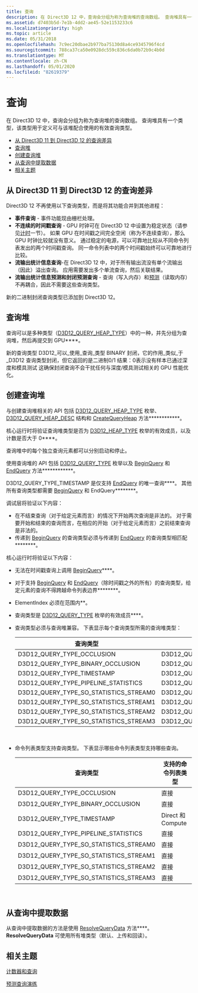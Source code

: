 ```yaml
---
title: 查询
description: 在 Direct3D 12 中，查询会分组为称为查询堆的查询数组。 查询堆具有一个类型，该类型用于定义可与该堆配合使用的有效查询类型。
ms.assetid: d7403b5d-7e1b-4dd2-ae45-52e1153233c6
ms.localizationpriority: high
ms.topic: article
ms.date: 05/31/2018
ms.openlocfilehash: 7c9ec20dbae2b977ba75130d8a4ce9345796f4cd
ms.sourcegitcommit: 788ca37ca50e0928dc559c836c6da0b72b9c4b0d
ms.translationtype: MT
ms.contentlocale: zh-CN
ms.lasthandoff: 05/01/2020
ms.locfileid: "82619379"
---
```

# <a name="queries"></a>查询

在 Direct3D 12 中，查询会分组为称为查询堆的查询数组。 查询堆具有一个类型，该类型用于定义可与该堆配合使用的有效查询类型。

-   [从 Direct3D 11 到 Direct3D 12 的查询差异](#differences-in-queries-from-direct3d-11-to-direct3d-12)
-   [查询堆](#query-heaps)
-   [创建查询堆](#creating-query-heaps)
-   [从查询中提取数据](#extracting-data-from-a-query)
-   [相关主题](#related-topics)

## <a name="differences-in-queries-from-direct3d-11-to-direct3d-12"></a>从 Direct3D 11 到 Direct3D 12 的查询差异

Direct3D 12 不再使用以下查询类型，而是将其功能合并到其他进程：

-   **事件查询** - 事件功能现由栅栏处理。
-   **不连续的时间戳查询** - GPU 时钟可在 Direct3D 12 中设置为稳定状态（请参见[计时](timing.md)一节）。 如果 GPU 在时间戳之间完全空闲（称为不连续查询），那么 GPU 时钟比较就没有意义。 通过稳定的电源，可以可靠地比较从不同命令列表发出的两个时间戳查询。 同一命令列表中的两个时间戳始终可以可靠地进行比较。
-   **流输出统计信息查询**-在 Direct3D 12 中，对于所有输出流没有单个流输出（因此）溢出查询。 应用需要发出多个单流查询，然后关联结果。
-   **流输出统计信息预测和封闭预测查询** - 查询（写入内存）和[预测](predication.md)（读取内存）不再耦合，因此不需要这些查询类型。

新的二进制封闭查询类型已添加到 Direct3D 12。

## <a name="query-heaps"></a>查询堆

查询可以是多种类型（[D3D12\_QUERY\_HEAP\_TYPE](/windows/desktop/api/d3d12/ne-d3d12-d3d12_query_heap_type)）中的一种，并先分组为查询堆，然后再提交到 GPU****。

新的查询类型 D3D12\_可以\_使用\_查询\_类型 BINARY 封闭，它的作用\_类似\_于\_D3D12 查询类型封闭，但它返回的是二进制0/1 结果：0表示没有样本已通过深度和模具测试 这确保封闭查询不会干扰任何与深度/模具测试相关的 GPU 性能优化。

## <a name="creating-query-heaps"></a>创建查询堆

与创建查询堆相关的 API 包括 [D3D12\_QUERY\_HEAP\_TYPE](/windows/desktop/api/d3d12/ne-d3d12-d3d12_query_heap_type) 枚举、[D3D12\_QUERY\_HEAP\_DESC](/windows/desktop/api/d3d12/ns-d3d12-d3d12_query_heap_desc) 结构和 [CreateQueryHeap](/windows/desktop/api/d3d12/nf-d3d12-id3d12device-createqueryheap) 方法************。

核心运行时将验证查询堆类型是否为 [D3D12\_HEAP\_TYPE](/windows/desktop/api/d3d12/ne-d3d12-d3d12_heap_type) 枚举的有效成员，以及计数是否大于 0****。

查询堆中的每个独立查询元素都可以分别启动和停止。

使用查询堆的 API 包括 [D3D12\_QUERY\_TYPE](/windows/desktop/api/d3d12/ne-d3d12-d3d12_query_type) 枚举以及 [BeginQuery](/windows/desktop/api/d3d12/nf-d3d12-id3d12graphicscommandlist-beginquery) 和 [EndQuery](/windows/desktop/api/d3d12/nf-d3d12-id3d12graphicscommandlist-endquery) 方法************。

D3D12\_QUERY\_TYPE\_TIMESTAMP 是仅支持 [EndQuery](/windows/desktop/api/d3d12/nf-d3d12-id3d12graphicscommandlist-endquery) 的唯一查询****。 其他所有查询类型都需要 [BeginQuery](/windows/desktop/api/d3d12/nf-d3d12-id3d12graphicscommandlist-beginquery) 和 EndQuery********。

调试层将验证以下内容：

-   在不结束查询（对于给定元素而言）的情况下开始两次查询是非法的。 对于需要开始和结束的查询而言，在相应的开始（对于给定元素而言）之前结束查询是非法的。
-   传递到 [BeginQuery](/windows/desktop/api/d3d12/nf-d3d12-id3d12graphicscommandlist-beginquery) 的查询类型必须与传递到 [EndQuery](/windows/desktop/api/d3d12/nf-d3d12-id3d12graphicscommandlist-endquery) 的查询类型相匹配********。

核心运行时将验证以下内容：

-   无法在时间戳查询上调用 [BeginQuery](/windows/desktop/api/d3d12/nf-d3d12-id3d12graphicscommandlist-beginquery)****。
-   对于支持 [BeginQuery](/windows/desktop/api/d3d12/nf-d3d12-id3d12graphicscommandlist-beginquery) 和 [EndQuery](/windows/desktop/api/d3d12/nf-d3d12-id3d12graphicscommandlist-endquery)（除时间戳之外的所有）的查询类型，给定元素的查询不得跨越命令列表边界********。
-   ElementIndex 必须在范围内**。
-   查询类型是 [D3D12\_QUERY\_TYPE](/windows/desktop/api/d3d12/ne-d3d12-d3d12_query_type) 枚举的有效成员****。
-   查询类型必须与查询堆兼容。 下表显示每个查询类型所需的查询堆类型：

    

    | 查询类型                                  | 查询堆类型                                      |
    |---------------------------------------------|------------------------------------------------------|
    | D3D12\_QUERY\_TYPE\_OCCLUSION               | D3D12\_QUERY\_TYPE\_HEAP\_TYPE\_OCCLUSION            |
    | D3D12\_QUERY\_TYPE\_BINARY\_OCCLUSION       | D3D12\_QUERY\_TYPE\_HEAP\_TYPE\_OCCLUSION            |
    | D3D12\_QUERY\_TYPE\_TIMESTAMP               | D3D12\_QUERY\_TYPE\_HEAP\_TYPE\_TIMESTAMP            |
    | D3D12\_QUERY\_TYPE\_PIPELINE\_STATISTICS    | D3D12\_QUERY\_TYPE\_HEAP\_TYPE\_PIPELINE\_STATISTICS |
    | D3D12\_QUERY\_TYPE\_SO\_STATISTICS\_STREAM0 | D3D12\_QUERY\_TYPE\_HEAP\_TYPE\_SO\_STATISTICS       |
    | D3D12\_QUERY\_TYPE\_SO\_STATISTICS\_STREAM1 | D3D12\_QUERY\_TYPE\_HEAP\_TYPE\_SO\_STATISTICS       |
    | D3D12\_QUERY\_TYPE\_SO\_STATISTICS\_STREAM2 | D3D12\_QUERY\_TYPE\_HEAP\_TYPE\_SO\_STATISTICS       |
    | D3D12\_QUERY\_TYPE\_SO\_STATISTICS\_STREAM3 | D3D12\_QUERY\_TYPE\_HEAP\_TYPE\_SO\_STATISTICS       |

    

     

-   命令列表类型支持查询类型。 下表显示哪些命令列表类型支持哪些查询。

    

    | 查询类型                                  | 支持的命令列表类型 |
    |---------------------------------------------|------------------------------|
    | D3D12\_QUERY\_TYPE\_OCCLUSION               | 直接                       |
    | D3D12\_QUERY\_TYPE\_BINARY\_OCCLUSION       | 直接                       |
    | D3D12\_QUERY\_TYPE\_TIMESTAMP               | Direct 和 Compute           |
    | D3D12\_QUERY\_TYPE\_PIPELINE\_STATISTICS    | 直接                       |
    | D3D12\_QUERY\_TYPE\_SO\_STATISTICS\_STREAM0 | 直接                       |
    | D3D12\_QUERY\_TYPE\_SO\_STATISTICS\_STREAM1 | 直接                       |
    | D3D12\_QUERY\_TYPE\_SO\_STATISTICS\_STREAM2 | 直接                       |
    | D3D12\_QUERY\_TYPE\_SO\_STATISTICS\_STREAM3 | 直接                       |

    

     

## <a name="extracting-data-from-a-query"></a>从查询中提取数据

从查询中提取数据的方法是使用 [ResolveQueryData](/windows/desktop/api/d3d12/nf-d3d12-id3d12graphicscommandlist-resolvequerydata) 方法****。 **ResolveQueryData** 可使用所有堆类型（默认、上传和回读）。

## <a name="related-topics"></a>相关主题

<dl> <dt>

[计数器和查询](counters-and-queries.md)
</dt> <dt>

[预测查询演练](predication-queries.md)
</dt> </dl>

 

 




